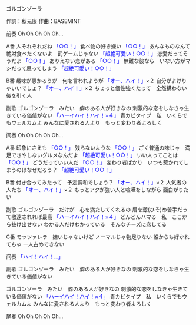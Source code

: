 ゴルゴンゾーラ

作詞：秋元康
作曲：BASEMINT

前奏 
Oh Oh Oh Oh Oh...

A番 
人それぞれだね <font color=blue>「○○！」</font> 
食べ物の好き嫌い <font color=blue>「○○！」</font> 
あんなものなんて　絶対食べたくないよ　罰ゲームじゃない <font color=blue>「超絶可愛い！○○！」</font> 
恋愛だってそうだよ <font color=blue>「○○！」</font> 
ありえない恋がある <font color=blue>「○○！」</font> 
無難な彼なら　いない方がマシだって思ってしまう <font color=blue>「超絶可愛い！○○！」</font> 

B番 
趣味が悪かろうが　何を言われようが <font color=blue>「オー、ハイ！」</font>×２ 
自分がよけりゃいいでしょ？ <font color=blue>「オー、ハイ！」</font>×２ 
ちょっと個性強くたって　全然構わない
後を引く人

副歌 
ゴルゴンゾーラ　みたい　癖のある人が好きなの
刺激的な恋をしなきゃ生きている価値がない <font color=blue>「ハーイハイ！ハイ！×４」</font> 
青カビタイプ　私　いくらでもウェルカムよ
みんなに愛される人より　もっと変わり者よろしく

间奏 
Oh Oh Oh Oh Oh…

A番 
印象にさえも <font color=blue>「○○！」</font> 
残らないような <font color=blue>「○○！」</font> 
ごく普通の味じゃ　満足できやしないグルメなんだよ <font color=blue>「超絶可愛い！○○！」</font> 
いい人ってことは <font color=blue>「○○！」</font> 
どうだっていい人だ <font color=blue>「○○！」</font> 
変わり者ばかり　いつも惹かれてしまうのはなぜだろう？ <font color=blue>「超絶可愛い！○○！」</font> 

B番 
付き合ってみたって　予定調和でしょう？ <font color=blue>「オー、ハイ！」</font>×２ 
人気者の人たち <font color=blue>「オー、ハイ！」</font>×２ 
もっとアクが強い人と喧嘩をしながら
面白がりたい

副歌 
ゴルゴンゾーラ　だけが　心を満たしてくれるの
眉を顰(ひそ)め苦手だって敬遠されれば最高 <font color=blue>「ハーイハイ！ハイ！×４」</font> 
どんどんハマる　私　ここから抜け出せない
わかる人だけわかっている　そんなチーズに恋してる

C番 
モッツァレラ　嫌いじゃないけど
ノーマルじゃ物足りない
誰からも好かれてちゃ
一人占めできない

间奏 
<font color=blue>「ハイ！ハイ！…」</font> 

副歌 
ゴルゴンゾーラ　みたい　癖のある人が好きなの
刺激的な恋をしなきゃ生きている価値がない

ゴルゴンゾーラ　みたい　癖のある人が好きなの
刺激的な恋をしなきゃ生きている価値がない <font color=blue>「ハーイハイ！ハイ！×４」</font>
青カビタイプ　私　いくらでもウェルカムよ
みんなに愛される人より　もっと変わり者よろしく

尾奏 
Oh Oh Oh Oh Oh…

